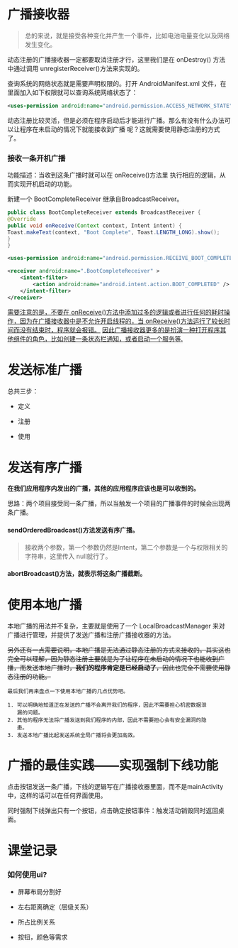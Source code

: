 # 广播接收器

> 总的来说，就是接受各种变化并产生一个事件，比如电池电量变化以及网络发生变化。

动态注册的广播接收器一定都要取消注册才行，这里我们是在 onDestroy()
方法中通过调用 unregisterReceiver()方法来实现的。

查询系统的网络状态就是需要声明权限的。打开
AndroidManifest.xml 文件，在里面加入如下权限就可以查询系统网络状态了：

```xml
<uses-permission android:name="android.permission.ACCESS_NETWORK_STATE"/>
```

动态注册比较灵活，但是必须在程序启动后才能进行广播。那么有没有什么办法可以让程序在未启动的情况下就能接收到广播
呢？这就需要使用静态注册的方式了。

### 接收一条开机广播

功能描述：当收到这条广播时就可以在 onReceive()方法里
执行相应的逻辑，从而实现开机启动的功能。

新建一个 BootCompleteReceiver 继承自BroadcastReceiver。

```java
public class BootCompleteReceiver extends BroadcastReceiver {
@Override
public void onReceive(Context context, Intent intent) {
Toast.makeText(context, "Boot Complete", Toast.LENGTH_LONG).show();
}
}
```

```xml
<uses-permission android:name="android.permission.RECEIVE_BOOT_COMPLETED" />

<receiver android:name=".BootCompleteReceiver" >
	<intent-filter>
		<action android:name="android.intent.action.BOOT_COMPLETED" />
	</intent-filter>
</receiver>
```

<u>需要注意的是，不要在 onReceive()方法中添加过多的逻辑或者进行任何的耗时操作，因为在广播接收器中是不允许开启线程的，当 onReceive()方法运行了较长时间而没有结束时，程序就会报错。</u>
<u>因此广播接收器更多的是扮演一种打开程序其他组件的角色，比如创建一条状态栏通知，或者启动一个服务等.</u>

# 发送标准广播

总共三步：

- 定义

- 注册

- 使用

  

# 发送有序广播

**在我们应用程序内发出的广播，其他的应用程序应该也是可以收到的。**

思路：两个项目接受同一条广播，所以当触发一个项目的广播事件的时候会出现两条广播。

#### sendOrderedBroadcast()方法发送有序广播。

> 接收两个参数，第一个参数仍然是Intent，第二个参数是一个与权限相关的字符串，这里传入 null就行了。

####  abortBroadcast()方法，就表示将这条广播截断。



# 使用本地广播

本地广播的用法并不复杂，主要就是使用了一个 LocalBroadcastManager 来对广播进行管理，并提供了发送广播和注册广播接收器的方法。

~~另外还有一点需要说明，本地广播是无法通过静态注册的方式来接收的。其实这也完全可以理解，因为静态注册主要就是为了让程序在未启动的情况下也能收到广播，而发送本地广播时，**我们的程序肯定是已经启动了**，因此也完全不需要使用静态注册的功能。~~

```
最后我们再来盘点一下使用本地广播的几点优势吧。

1. 可以明确地知道正在发送的广播不会离开我们的程序，因此不需要担心机密数据泄
   漏的问题。
2. 其他的程序无法将广播发送到我们程序的内部，因此不需要担心会有安全漏洞的隐
   患。
3. 发送本地广播比起发送系统全局广播将会更加高效。
```



# 广播的最佳实践——实现强制下线功能



点击按钮发送一条广播，下线的逻辑写在广播接收器里面，而不是mainActivity中，这样的话可以在任何界面使用。

同时强制下线弹出只有一个按钮，点击确定按钮事件：触发活动销毁同时返回桌面。





































# 课堂记录

### 如何使用ui?

- 屏幕布局分割好

- 左右距离确定（层级关系）

- 所占比例关系

- 按钮，颜色等需求

  





